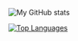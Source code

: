 ![My GitHub stats](https://github-readme-stats.vercel.app/api?username=albinario&show_icons=true&theme=dark)

[![Top Languages](https://github-readme-stats.vercel.app/api/top-langs/?username=albinario&theme=dark&hide_progress=false)](https://github.com/albinario/github-readme-stats)
